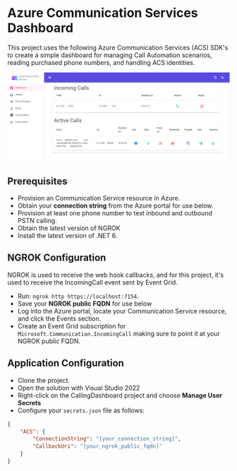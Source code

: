 # Azure Communication Services Dashboard

This project uses the following Azure Communication Services (ACS) SDK's to create a simple dashboard for managing Call Automation scenarios, reading purchased phone numbers, and handling ACS identities.

![Dashboard Image](dashboard.png)

## Prerequisites

- Provision an Communication Service resource in Azure.
- Obtain your **connection string** from the Azure portal for use below.
- Provision at least one phone number to test inbound and outbound PSTN calling.
- Obtain the latest version of NGROK
- Install the latest version of .NET 6.

## NGROK Configuration

NGROK is used to receive the web hook callbacks, and for this project, it's used to receive the IncomingCall event sent by Event Grid.

- Run: `ngrok http https://localhost:7154`.
- Save your **NGROK public FQDN** for use below
- Log into the Azure portal, locate your Communication Service resource, and click the Events section.
- Create an Event Grid subscription for `Microsoft.Communication.IncomingCall` making sure to point it at your NGROK public FQDN.

## Application Configuration

- Clone the project.
- Open the solution with Visual Studio 2022
- Right-click on the CallingDashboard project and choose **Manage User Secrets**
- Configure your `secrets.json` file as follows:

```json
{
    "ACS": {
        "ConnectionString": "[your_connection_string]",
        "CallbackUri": "[your_ngrok_public_fqdn]"
    }
}
```

